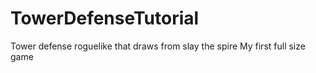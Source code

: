 # TowerDefenseTutorial
Tower defense roguelike that draws from slay the spire
My first full size game
